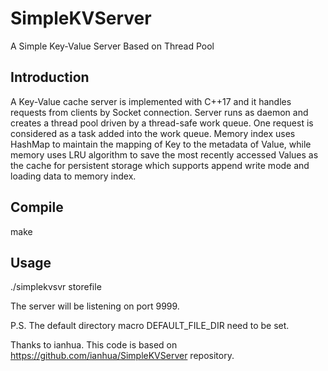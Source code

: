 # SimpleKVServer
A Simple Key-Value Server Based on Thread Pool 

## Introduction
A Key-Value cache server is implemented with C++17 and it handles requests from clients by Socket connection. Server runs as daemon and creates a thread pool driven by a thread-safe work queue. One request is considered as a task added into the work queue. Memory index uses HashMap to maintain the mapping of Key to the metadata of Value, while memory uses LRU algorithm to save the most recently accessed Values as the cache for persistent storage which supports append write mode and loading data to memory index.

## Compile
make


## Usage
./simplekvsvr storefile

The server will be listening on port 9999.

P.S. The default directory macro DEFAULT_FILE_DIR need to be set.


Thanks to ianhua. This code is based on https://github.com/ianhua/SimpleKVServer repository.
